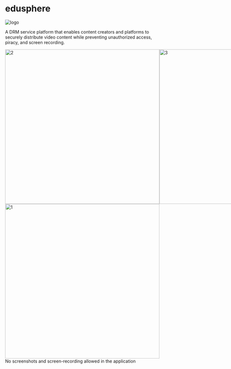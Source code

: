 # edusphere
![logo](https://github.com/user-attachments/assets/656226ca-6cef-4a75-a566-1b34935b289c)


A DRM service platform that enables content creators and platforms to securely distribute video content while preventing unauthorized access, piracy, and screen recording.

<div style="display: flex;">
    <img src="https://github.com/user-attachments/assets/803e8367-a69a-4fe2-a6bf-150c955ef79c" alt="2" height="500">
    <img src="https://github.com/user-attachments/assets/9e4301b0-d47a-49fe-a6f1-0e025e9a28e2" alt="3" height="500">
    <img src="https://github.com/user-attachments/assets/7675b050-54b4-43bf-8523-e0d6b1af10a1" alt="4" height="500">
    <img src="https://github.com/user-attachments/assets/9e4301b0-d47a-49fe-a6f1-0e025e9a28e2" alt="5" height="500">
    <img src="https://github.com/user-attachments/assets/e32ed4a4-ac2d-4429-99ae-61e16c80fe7d" alt="6" height="500">
    <img src="https://github.com/user-attachments/assets/8f6b6138-2317-4300-8bd1-bb02b8f50e38" alt="7" height="500">
    <img src="https://github.com/user-attachments/assets/52f73a85-1fd0-4f12-9b82-36863d527cb2" alt="8" height="500">
    
</div>
    <img src="https://github.com/user-attachments/assets/fe40109d-b5c0-4a93-8262-66ee9059044f" alt="1" height="500">
    No screenshots and screen-recording allowed in the application  
